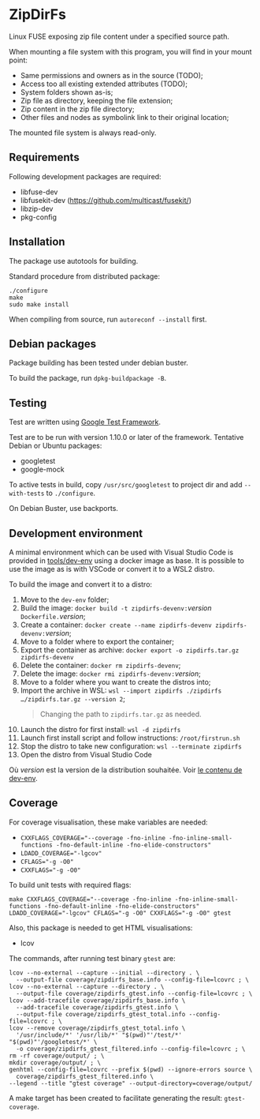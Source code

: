 # ZipDirFs

Linux FUSE exposing zip file content under a specified source path.

When mounting a file system with this program, you will find in your mount point:

* Same permissions and owners as in the source (TODO);
* Access too all existing extended attributes (TODO);
* System folders shown as-is;
* Zip file as directory, keeping the file extension;
* Zip content in the zip file directory;
* Other files and nodes as symbolink link to their original location;

The mounted file system is always read-only.

## Requirements

Following development packages are required:

* libfuse-dev
* libfusekit-dev (<https://github.com/multicast/fusekit/>)
* libzip-dev
* pkg-config

## Installation

The package use autotools for building.

Standard procedure from distributed package:

```shell script
./configure
make
sudo make install
```

When compiling from source, run `autoreconf --install` first.

## Debian packages

Package building has been tested under debian buster.

To build the package, run `dpkg-buildpackage -B`.

## Testing

Test are written using [Google Test Framework](https://github.com/google/googletest).

Test are to be run with version 1.10.0 or later of the framework.
Tentative Debian or Ubuntu packages:

* googletest
* google-mock

To active tests in build, copy `/usr/src/googletest` to project dir and add `--with-tests` to `./configure`.

On Debian Buster, use backports.

## Development environment

A minimal environment which can be used with Visual Studio Code is provided in [tools/dev-env](tools/dev-env) using a
docker image as base. It is possible to use the image as is with VSCode or convert it to a WSL2 distro.

To build the image and convert it to a distro:

1. Move to the `dev-env` folder;
1. Build the image: `docker build -t zipdirfs-devenv:`*version*` Dockerfile.`*version*;
1. Create a container: `docker create --name zipdirfs-devenv zipdirfs-devenv:`*version*;
1. Move to a folder where to export the container;
1. Export the container as archive: `docker export -o zipdirfs.tar.gz zipdirfs-devenv`
1. Delete the container: `docker rm zipdirfs-devenv`;
1. Delete the image: `docker rmi zipdirfs-devenv:`*version*;
1. Move to a folder where you want to create the distros into;
1. Import the archive in WSL: `wsl --import zipdirfs ./zipdirfs …/zipdirfs.tar.gz --version 2`;
   > Changing the path to `zipdirfs.tar.gz` as needed.
1. Launch the distro for first install: `wsl -d zipdirfs`
1. Launch first install script and follow instructions: `/root/firstrun.sh`
1. Stop the distro to take new configuration: `wsl --terminate zipdirfs`
1. Open the distro from Visual Studio Code

Où *version* est la version de la distribution souhaitée. Voir [le contenu de dev-env](tools/dev-env).

## Coverage

For coverage visualisation, these make variables are needed:

* `CXXFLAGS_COVERAGE="--coverage -fno-inline -fno-inline-small-functions -fno-default-inline -fno-elide-constructors"`
* `LDADD_COVERAGE="-lgcov"`
* `CFLAGS="-g -O0"`
* `CXXFLAGS="-g -O0"`

To build unit tests with required flags:

```shell
make CXXFLAGS_COVERAGE="--coverage -fno-inline -fno-inline-small-functions -fno-default-inline -fno-elide-constructors" LDADD_COVERAGE="-lgcov" CFLAGS="-g -O0" CXXFLAGS="-g -O0" gtest
```

Also, this package is needed to get HTML visualisations:

* lcov

The commands, after running test binary `gtest` are:

```shell
lcov --no-external --capture --initial --directory . \
  --output-file coverage/zipdirfs_base.info --config-file=lcovrc ; \
lcov --no-external --capture --directory . \
  --output-file coverage/zipdirfs_gtest.info --config-file=lcovrc ; \
lcov --add-tracefile coverage/zipdirfs_base.info \
  --add-tracefile coverage/zipdirfs_gtest.info \
  --output-file coverage/zipdirfs_gtest_total.info --config-file=lcovrc ; \
lcov --remove coverage/zipdirfs_gtest_total.info \
  '/usr/include/*' '/usr/lib/*' "$(pwd)"'/test/*' "$(pwd)"'/googletest/*' \
  -o coverage/zipdirfs_gtest_filtered.info --config-file=lcovrc ; \
rm -rf coverage/output/ ; \
mkdir coverage/output/ ; \
genhtml --config-file=lcovrc --prefix $(pwd) --ignore-errors source \
  coverage/zipdirfs_gtest_filtered.info \
--legend --title "gtest coverage" --output-directory=coverage/output/
```

A make target has been created to facilitate generating the result: `gtest-coverage`.
